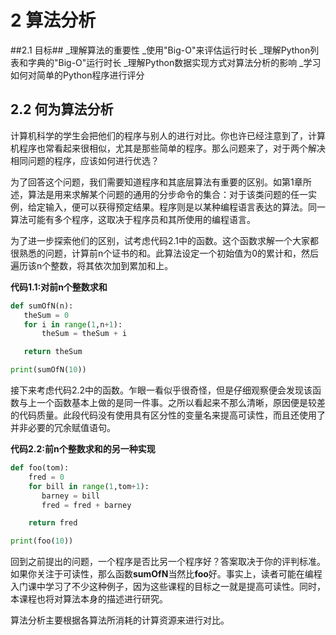 # 2 算法分析 #

##2.1 目标##
_理解算法的重要性
_使用"Big-O"来评估运行时长
_理解Python列表和字典的"Big-O"运行时长
_理解Python数据实现方式对算法分析的影响
_学习如何对简单的Python程序进行评分

## 2.2 何为算法分析 ##

计算机科学的学生会把他们的程序与别人的进行对比。你也许已经注意到了，计算机程序也常看起来很相似，尤其是那些简单的程序。那么问题来了，对于两个解决相同问题的程序，应该如何进行优选？

为了回答这个问题，我们需要知道程序和其底层算法有重要的区别。如第1章所述，算法是用来求解某个问题的通用的分步命令的集合：对于该类问题的任一实例，给定输入，便可以获得预定结果。程序则是以某种编程语言表达的算法。同一算法可能有多个程序，这取决于程序员和其所使用的编程语言。

为了进一步探索他们的区别，试考虑代码2.1中的函数。这个函数求解一个大家都很熟悉的问题，计算前n个证书的和。此算法设定一个初始值为0的累计和，然后遍历该n个整数，将其依次加到累加和上。

**代码1.1:对前n个整数求和**
```Python
def sumOfN(n):
   theSum = 0
   for i in range(1,n+1):
       theSum = theSum + i

   return theSum

print(sumOfN(10))
```
接下来考虑代码2.2中的函数。乍眼一看似乎很奇怪，但是仔细观察便会发现该函数与上一个函数基本上做的是同一件事。之所以看起来不那么清晰，原因便是较差的代码质量。此段代码没有使用具有区分性的变量名来提高可读性，而且还使用了并非必要的冗余赋值语句。

**代码2.2:前n个整数求和的另一种实现**
```Python
def foo(tom):
    fred = 0
    for bill in range(1,tom+1):
       barney = bill
       fred = fred + barney

    return fred

print(foo(10))

```
回到之前提出的问题，一个程序是否比另一个程序好？答案取决于你的评判标准。如果你关注于可读性，那么函数**sumOfN**当然比**foo**好。事实上，读者可能在编程入门课中学习了不少这种例子，因为这些课程的目标之一就是提高可读性。同时，本课程也将对算法本身的描述进行研究。

算法分析主要根据各算法所消耗的计算资源来进行对比。